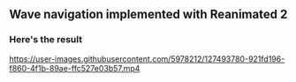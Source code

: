 ## Wave navigation implemented with Reanimated 2

### Here's the result
https://user-images.githubusercontent.com/5978212/127493780-921fd196-f860-4f1b-89ae-ffc527e03b57.mp4
